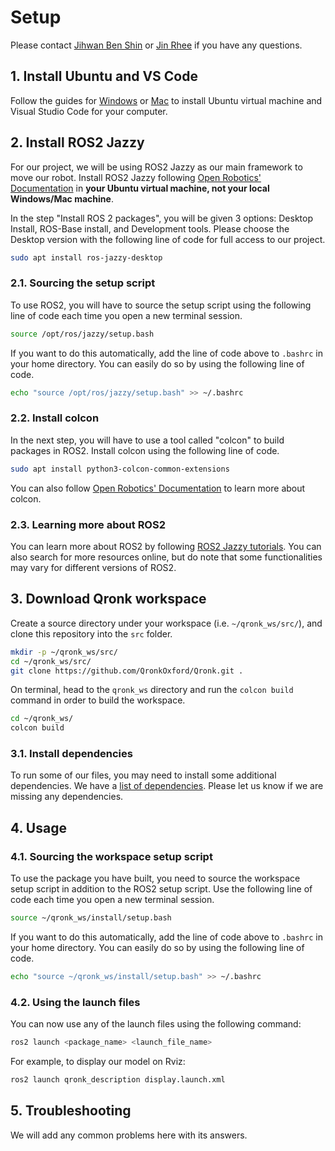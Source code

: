 # Setup

Please contact [Jihwan Ben Shin](mailto:jihwan.shin@sjc.ox.ac.uk) or [Jin Rhee](mailto:jin.rhee@sjc.ox.ac.uk) if you have any questions.

## 1. Install Ubuntu and VS Code

Follow the guides for [Windows](ubuntu_windows.md) or [Mac](ubuntu_mac.md) to install Ubuntu virtual machine and Visual Studio Code for your computer.

## 2. Install ROS2 Jazzy

For our project, we will be using ROS2 Jazzy as our main framework to move our robot. Install ROS2 Jazzy following [Open Robotics' Documentation](https://docs.ros.org/en/jazzy/Installation/Ubuntu-Install-Debians.html) in **your Ubuntu virtual machine, not your local Windows/Mac machine**.

In the step "Install ROS 2 packages", you will be given 3 options: Desktop Install, ROS-Base install, and Development tools. Please choose the Desktop version with the following line of code for full access to our project.

```bash
sudo apt install ros-jazzy-desktop
```

### 2.1. Sourcing the setup script

To use ROS2, you will have to source the setup script using the following line of code each time you open a new terminal session.

```bash
source /opt/ros/jazzy/setup.bash
```

If you want to do this automatically, add the line of code above to `.bashrc` in your home directory. You can easily do so by using the following line of code.

```bash
echo "source /opt/ros/jazzy/setup.bash" >> ~/.bashrc
```

### 2.2. Install colcon

In the next step, you will have to use a tool called "colcon" to build packages in ROS2. Install colcon using the following line of code.

```bash
sudo apt install python3-colcon-common-extensions
```

You can also follow [Open Robotics' Documentation](https://docs.ros.org/en/jazzy/Tutorials/Beginner-Client-Libraries/Colcon-Tutorial.html) to learn more about colcon.

### 2.3. Learning more about ROS2

You can learn more about ROS2 by following [ROS2 Jazzy tutorials](https://docs.ros.org/en/jazzy/Tutorials.html). You can also search for more resources online, but do note that some functionalities may vary for different versions of ROS2.

## 3. Download Qronk workspace

Create a source directory under your workspace (i.e. `~/qronk_ws/src/`), and clone this repository into the `src` folder.

```bash
mkdir -p ~/qronk_ws/src/
cd ~/qronk_ws/src/
git clone https://github.com/QronkOxford/Qronk.git .
```

On terminal, head to the `qronk_ws` directory and run the `colcon build` command in order to build the workspace.

```bash
cd ~/qronk_ws/
colcon build
```

### 3.1. Install dependencies

To run some of our files, you may need to install some additional dependencies. We have a [list of dependencies](dependencies.md). Please let us know if we are missing any dependencies.

## 4. Usage

### 4.1. Sourcing the workspace setup script

To use the package you have built, you need to source the workspace setup script in addition to the ROS2 setup script. Use the following line of code each time you open a new terminal session.

```bash
source ~/qronk_ws/install/setup.bash
```

If you want to do this automatically, add the line of code above to `.bashrc` in your home directory. You can easily do so by using the following line of code.

```bash
echo "source ~/qronk_ws/install/setup.bash" >> ~/.bashrc
```

### 4.2. Using the launch files

You can now use any of the launch files using the following command:

```bash
ros2 launch <package_name> <launch_file_name>
```

For example, to display our model on Rviz:

```bash
ros2 launch qronk_description display.launch.xml
```

## 5. Troubleshooting

We will add any common problems here with its answers.
